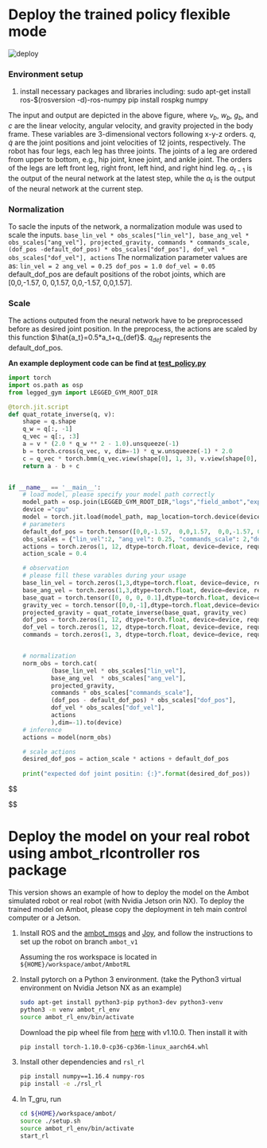 # Deploy the trained policy flexible mode

 ![deploy](./../docs/images/deploy2.png "a image to show the policy deployment")

### Environment setup
1. install necessary packages and libraries including:
  sudo apt-get install ros-$(rosversion -d)-ros-numpy
  pip install rospkg numpy


The input and output are depicted in the above figure, where $v_b$, $w_b$, $g_b$, and $c$ are the linear velocity, angular velocity, and gravity projected in the body frame. These variables are 3-dimensional vectors following x-y-z orders. $q$, $\dot{q}$ are the joint positions and joint velocities of 12 joints, respectively. The robot has four legs, each leg has three joints. The joints of a leg are ordered from upper to bottom, e.g., hip joint, knee joint, and ankle joint. The orders of the legs are left front leg, right front, left hind, and right hind leg. $a_{t-1}$ is the output of the neural network at the latest step, while the $a_t$ is the output of the neural network at the current step. 

### Normalization
To sacle the inputs of the network, a normalization module was used to scale the inputs. 
    `
    base_lin_vel * obs_scales["lin_vel"],
    base_ang_vel * obs_scales["ang_vel"],
    projected_gravity,
    commands * commands_scale,
    (dof_pos -default_dof_pos) * obs_scales["dof_pos"],
    dof_vel * obs_scales["dof_vel"],
    actions
    `
The normalization parameter values are as: 
    `
    lin_vel = 2
    ang_vel = 0.25
    dof_pos = 1.0
    dof_vel = 0.05
    `
default_dof_pos are default positions of the robot joints, which are [0,0,-1.57, 0, 0,1.57, 0,0,-1.57, 0,0,1.57].

### Scale
The actions outputed from the neural network have to be preprocessed before as desired joint position. In the preprocess, the actions are scaled by this function $\hat{a_t}=0.5*a_t+q_{def}$. $q_{def}$ represents the default_dof_pos.

**An example deployment code can be find at [test_policy.py](./../legged_gym/legged_gym/scripts/test_policy.py)**

```python
import torch
import os.path as osp
from legged_gym import LEGGED_GYM_ROOT_DIR

@torch.jit.script
def quat_rotate_inverse(q, v):
    shape = q.shape
    q_w = q[:, -1]
    q_vec = q[:, :3]
    a = v * (2.0 * q_w ** 2 - 1.0).unsqueeze(-1)
    b = torch.cross(q_vec, v, dim=-1) * q_w.unsqueeze(-1) * 2.0
    c = q_vec * torch.bmm(q_vec.view(shape[0], 1, 3), v.view(shape[0], 3, 1)).squeeze(-1) * 2.0
    return a - b + c


if __name__ == '__main__':
    # load model, please specify your model path correctly
    model_path = osp.join(LEGGED_GYM_ROOT_DIR,"logs","field_ambot","exported","policies","policy_1.pt")
    device ="cpu"
    model = torch.jit.load(model_path, map_location=torch.device(device))
    # parameters
    default_dof_pos = torch.tensor([0,0,-1.57,  0,0,1.57,  0,0,-1.57, 0,0,1.57]).to(device)
    obs_scales = {"lin_vel":2, "ang_vel": 0.25, "commands_scale": 2,"dof_pos": 1.0, "dof_vel": 0.05}
    actions = torch.zeros(1, 12, dtype=torch.float, device=device, requires_grad=False) 
    action_scale = 0.4

    # observation
    # please fill these varables during your usage
    base_lin_vel = torch.zeros(1,3,dtype=torch.float, device=device, requires_grad=False) # x, y, z, w
    base_ang_vel = torch.zeros(1,3,dtype=torch.float, device=device, requires_grad=False) # x, y, z, w
    base_quat = torch.tensor([0, 0, 0, 0.1],dtype=torch.float, device=device, requires_grad=False).unsqueeze(0) # x, y, z, w
    gravity_vec = torch.tensor([0,0,-1],dtype=torch.float,device=device,requires_grad=False).unsqueeze(0)
    projected_gravity = quat_rotate_inverse(base_quat, gravity_vec)
    dof_pos = torch.zeros(1, 12, dtype=torch.float, device=device, requires_grad=False) 
    dof_vel = torch.zeros(1, 12, dtype=torch.float, device=device, requires_grad=False) 
    commands = torch.zeros(1, 3, dtype=torch.float, device=device, requires_grad=False) # x vel, y vel, yaw vel, heading


    # normalization
    norm_obs = torch.cat(
            (base_lin_vel * obs_scales["lin_vel"],
            base_ang_vel  * obs_scales["ang_vel"],
            projected_gravity,
            commands * obs_scales["commands_scale"],
            (dof_pos - default_dof_pos) * obs_scales["dof_pos"],
            dof_vel * obs_scales["dof_vel"],
            actions
            ),dim=-1).to(device)
    # inference
    actions = model(norm_obs)

    # scale actions
    desired_dof_pos = action_scale * actions + default_dof_pos
    
    print("expected dof joint positin: {:}".format(desired_dof_pos))
```


$$

$$

# Deploy the model on your real robot using ambot_rlcontroller ros package
This version shows an example of how to deploy the model on the Ambot simulated robot or real robot (with Nvidia Jetson orin NX).
To deploy the trained model on Ambot, please copy the deployment in teh main control computer or a Jetson.

1. Install ROS and the [ambot_msgs](https://github.com/sunzhon/ambot_msgs.git) and [Joy](https://github.com/sunzhon/joy.git), and follow the instructions to set up the robot on branch `ambot_v1`

    Assuming the ros workspace is located in `${HOME}/workspace/ambot/AmbotRL`

2. Install pytorch on a Python 3 environment. (take the Python3 virtual environment on Nvidia Jetson NX as an example)
    ```bash
    sudo apt-get install python3-pip python3-dev python3-venv
    python3 -m venv ambot_rl_env
    source ambot_rl_env/bin/activate
    ```
    Download the pip wheel file from [here](https://forums.developer.nvidia.com/t/pytorch-for-jetson/72048) with v1.10.0. Then install it with
    ```bash
    pip install torch-1.10.0-cp36-cp36m-linux_aarch64.whl
    ```

3. Install other dependencies and `rsl_rl`
    ```bash
    pip install numpy==1.16.4 numpy-ros
    pip install -e ./rsl_rl
    ```

4. In T_gru, run
    ```bash
    cd ${HOME}/workspace/ambot/
    source ./setup.sh
    source ambot_rl_env/bin/activate
    start_rl
    ```

​    
